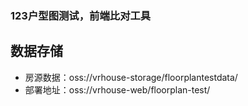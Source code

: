 ### 123户型图测试，前端比对工具

## 数据存储
- 房源数据：oss://vrhouse-storage/floorplantestdata/
- 部署地址：oss://vrhouse-web/floorplan-test/